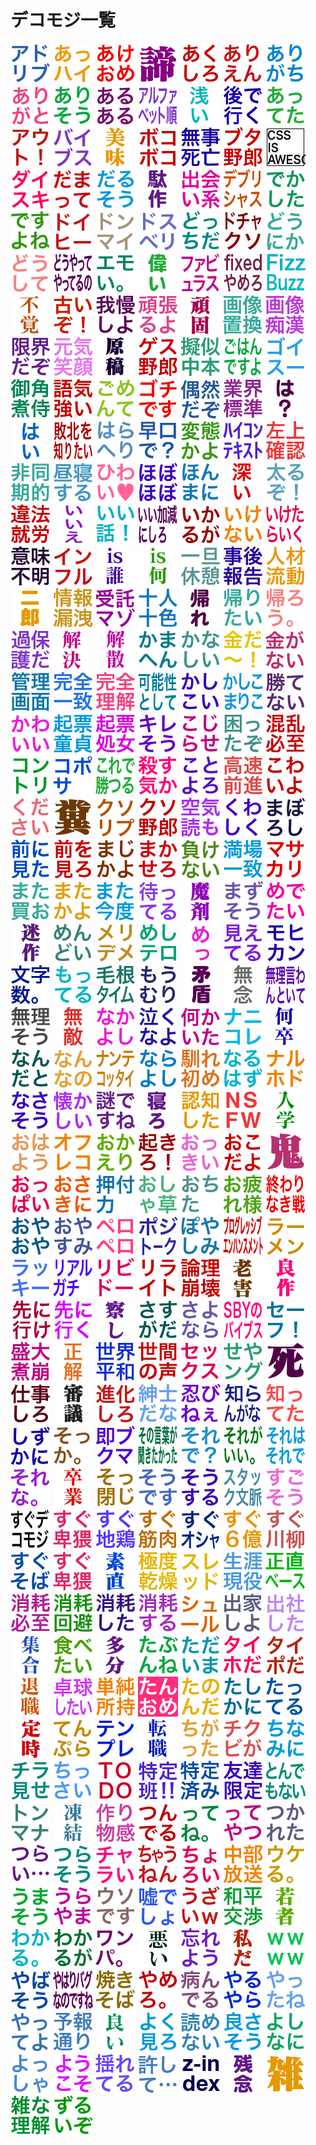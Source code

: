 # デコモジ一覧

![adoribu](./decomoji/adoribu.png) ![ahhai](./decomoji/ahhai.png) ![akeome](./decomoji/akeome.png) ![akirame](./decomoji/akirame.png) ![akusiro](./decomoji/akusiro.png) ![arienn](./decomoji/arienn.png) ![arigati](./decomoji/arigati.png) ![arigato](./decomoji/arigato.png) ![arisou](./decomoji/arisou.png) ![aruaru](./decomoji/aruaru.png) ![arufabettojunn](./decomoji/arufabettojunn.png) ![asai](./decomoji/asai.png) ![atodeiku](./decomoji/atodeiku.png) ![atteta](./decomoji/atteta.png) ![auto-](./decomoji/auto-.png) ![baibusu](./decomoji/baibusu.png) ![bimi](./decomoji/bimi.png) ![bokoboko](./decomoji/bokoboko.png) ![bujisibou](./decomoji/bujisibou.png) ![butayarou](./decomoji/butayarou.png) ![cssisawesome](./decomoji/cssisawesome.png) ![daisuki](./decomoji/daisuki.png) ![damatte](./decomoji/damatte.png) ![darusou](./decomoji/darusou.png) ![dasaku](./decomoji/dasaku.png) ![deaikei](./decomoji/deaikei.png) ![deburisyasu](./decomoji/deburisyasu.png) ![dekasita](./decomoji/dekasita.png) ![desuyone](./decomoji/desuyone.png) ![doihii](./decomoji/doihii.png) ![donnmai](./decomoji/donnmai.png) ![dosuberi](./decomoji/dosuberi.png) ![dottida](./decomoji/dottida.png) ![dotyakuso](./decomoji/dotyakuso.png) ![dounika](./decomoji/dounika.png) ![dousite](./decomoji/dousite.png) ![douyatteyatteruno](./decomoji/douyatteyatteruno.png) ![emoi](./decomoji/emoi.png) ![erai](./decomoji/erai.png) ![fabyurasu](./decomoji/fabyurasu.png) ![fixedyamero](./decomoji/fixedyamero.png) ![fizzbuzz](./decomoji/fizzbuzz.png) ![fukaku](./decomoji/fukaku.png) ![furuizo](./decomoji/furuizo.png) ![gamannsiyo](./decomoji/gamannsiyo.png) ![gannbaruyo](./decomoji/gannbaruyo.png) ![gannko](./decomoji/gannko.png) ![gazoutikann](./decomoji/gazoutikann.png) ![gazoutikanu](./decomoji/gazoutikanu.png) ![gennkaidazo](./decomoji/gennkaidazo.png) ![gennkiegao](./decomoji/gennkiegao.png) ![gennkou](./decomoji/gennkou.png) ![gesuyarou](./decomoji/gesuyarou.png) ![gijinakamoto](./decomoji/gijinakamoto.png) ![gohanndesuyo](./decomoji/gohanndesuyo.png) ![goisuu](./decomoji/goisuu.png) ![gokakunizamurai](./decomoji/gokakunizamurai.png) ![gokituyoi](./decomoji/gokituyoi.png) ![gomennte](./decomoji/gomennte.png) ![gotidesu](./decomoji/gotidesu.png) ![guuzenndazo](./decomoji/guuzenndazo.png) ![gyoukaihyoujunn](./decomoji/gyoukaihyoujunn.png) ![ha](./decomoji/ha.png) ![hai](./decomoji/hai.png) ![haibokuwosiritai](./decomoji/haibokuwosiritai.png) ![haraheri](./decomoji/haraheri.png) ![hayakutide](./decomoji/hayakutide.png) ![henntaikayo](./decomoji/henntaikayo.png) ![hicontext](./decomoji/hicontext.png) ![hidariuekakuninn](./decomoji/hidariuekakuninn.png) ![hidoukiteki](./decomoji/hidoukiteki.png) ![hirunesuru](./decomoji/hirunesuru.png) ![hiwai](./decomoji/hiwai.png) ![hobohobo](./decomoji/hobohobo.png) ![honnmani](./decomoji/honnmani.png) ![hukai](./decomoji/hukai.png) ![hutoruzo](./decomoji/hutoruzo.png) ![ihousyuuryou](./decomoji/ihousyuuryou.png) ![iie](./decomoji/iie.png) ![iihanasi](./decomoji/iihanasi.png) ![iikagennnisiro](./decomoji/iikagennnisiro.png) ![ikaruga](./decomoji/ikaruga.png) ![ikenai](./decomoji/ikenai.png) ![iketaraiku](./decomoji/iketaraiku.png) ![imihumei](./decomoji/imihumei.png) ![innfuru](./decomoji/innfuru.png) ![isdare](./decomoji/isdare.png) ![isnani](./decomoji/isnani.png) ![ittannkyuukei](./decomoji/ittannkyuukei.png) ![jigohoukoku](./decomoji/jigohoukoku.png) ![jinnzairyuudou](./decomoji/jinnzairyuudou.png) ![jirou](./decomoji/jirou.png) ![jouhourouei](./decomoji/jouhourouei.png) ![jutakumazo](./decomoji/jutakumazo.png) ![juuninntoiro](./decomoji/juuninntoiro.png) ![kaere](./decomoji/kaere.png) ![kaeritai](./decomoji/kaeritai.png) ![kaerou](./decomoji/kaerou.png) ![kahogoda](./decomoji/kahogoda.png) ![kaiketu](./decomoji/kaiketu.png) ![kaisann](./decomoji/kaisann.png) ![kamahenn](./decomoji/kamahenn.png) ![kanasii](./decomoji/kanasii.png) ![kaneda-](./decomoji/kaneda-.png) ![kaneganai](./decomoji/kaneganai.png) ![kannrigamenn](./decomoji/kannrigamenn.png) ![kannzennitti](./decomoji/kannzennitti.png) ![kannzennrikai](./decomoji/kannzennrikai.png) ![kanouseitosite](./decomoji/kanouseitosite.png) ![kasikoi](./decomoji/kasikoi.png) ![kasikomariko](./decomoji/kasikomariko.png) ![katenai](./decomoji/katenai.png) ![kawaii](./decomoji/kawaii.png) ![kihyoudoutei](./decomoji/kihyoudoutei.png) ![kihyousyojo](./decomoji/kihyousyojo.png) ![kiresou](./decomoji/kiresou.png) ![kojirase](./decomoji/kojirase.png) ![komattazo](./decomoji/komattazo.png) ![konnrannhissi](./decomoji/konnrannhissi.png) ![konntori](./decomoji/konntori.png) ![koposa](./decomoji/koposa.png) ![koredekaturu](./decomoji/koredekaturu.png) ![korosukika](./decomoji/korosukika.png) ![kotoyoro](./decomoji/kotoyoro.png) ![kousokuzennsinn](./decomoji/kousokuzennsinn.png) ![kowaiyo](./decomoji/kowaiyo.png) ![kudasai](./decomoji/kudasai.png) ![kuso](./decomoji/kuso.png) ![kusoripu](./decomoji/kusoripu.png) ![kusoyarou](./decomoji/kusoyarou.png) ![kuukiyomo](./decomoji/kuukiyomo.png) ![kuwasiku](./decomoji/kuwasiku.png) ![maboroshi](./decomoji/maboroshi.png) ![maenimita](./decomoji/maenimita.png) ![maewomiro](./decomoji/maewomiro.png) ![majikayo](./decomoji/majikayo.png) ![makasero](./decomoji/makasero.png) ![makenai](./decomoji/makenai.png) ![mannjouitti](./decomoji/mannjouitti.png) ![masakari](./decomoji/masakari.png) ![matakao](./decomoji/matakao.png) ![matakayo](./decomoji/matakayo.png) ![matakonndo](./decomoji/matakonndo.png) ![matteru](./decomoji/matteru.png) ![mazai](./decomoji/mazai.png) ![mazusou](./decomoji/mazusou.png) ![medetai](./decomoji/medetai.png) ![meisaku](./decomoji/meisaku.png) ![menndoi](./decomoji/menndoi.png) ![merideme](./decomoji/merideme.png) ![mesitero](./decomoji/mesitero.png) ![mettu](./decomoji/mettu.png) ![mieteru](./decomoji/mieteru.png) ![mohikann](./decomoji/mohikann.png) ![mojisuu](./decomoji/mojisuu.png) ![motteru](./decomoji/motteru.png) ![moukonn](./decomoji/moukonn.png) ![moumuri](./decomoji/moumuri.png) ![mujunn](./decomoji/mujunn.png) ![munenn](./decomoji/munenn.png) ![muriiwanntoite](./decomoji/muriiwanntoite.png) ![murisou](./decomoji/murisou.png) ![muteki](./decomoji/muteki.png) ![nakayosi](./decomoji/nakayosi.png) ![nakunayo](./decomoji/nakunayo.png) ![nanikaita](./decomoji/nanikaita.png) ![nanikore](./decomoji/nanikore.png) ![nanitozo](./decomoji/nanitozo.png) ![nanndato](./decomoji/nanndato.png) ![nannnano](./decomoji/nannnano.png) ![nanntekottai](./decomoji/nanntekottai.png) ![narayosi](./decomoji/narayosi.png) ![naresome](./decomoji/naresome.png) ![naruhazu](./decomoji/naruhazu.png) ![naruhodo](./decomoji/naruhodo.png) ![nasasou](./decomoji/nasasou.png) ![natukasii](./decomoji/natukasii.png) ![nazodesune](./decomoji/nazodesune.png) ![nero](./decomoji/nero.png) ![ninntisita](./decomoji/ninntisita.png) ![nsfw](./decomoji/nsfw.png) ![nyuugaku](./decomoji/nyuugaku.png) ![ohayou](./decomoji/ohayou.png) ![ohureko](./decomoji/ohureko.png) ![okaeri](./decomoji/okaeri.png) ![okiro](./decomoji/okiro.png) ![okkii](./decomoji/okkii.png) ![oko](./decomoji/oko.png) ![oni](./decomoji/oni.png) ![oppai](./decomoji/oppai.png) ![osakini](./decomoji/osakini.png) ![ositukeryoku](./decomoji/ositukeryoku.png) ![osyakusa](./decomoji/osyakusa.png) ![otita](./decomoji/otita.png) ![otukaresama](./decomoji/otukaresama.png) ![owarinakitatakai](./decomoji/owarinakitatakai.png) ![oyaoya](./decomoji/oyaoya.png) ![oyasumi](./decomoji/oyasumi.png) ![peropero](./decomoji/peropero.png) ![pojito-ku](./decomoji/pojito-ku.png) ![poyasimi](./decomoji/poyasimi.png) ![puroguressibuennhannsumennto](./decomoji/puroguressibuennhannsumennto.png) ![ra-men](./decomoji/ra-men.png) ![rakki-](./decomoji/rakki-.png) ![riarugati](./decomoji/riarugati.png) ![ribido-](./decomoji/ribido-.png) ![riraito](./decomoji/riraito.png) ![ronnrihoukai](./decomoji/ronnrihoukai.png) ![rougai](./decomoji/rougai.png) ![ryousaku](./decomoji/ryousaku.png) ![sakiniike](./decomoji/sakiniike.png) ![sakiniiku](./decomoji/sakiniiku.png) ![sassi](./decomoji/sassi.png) ![sasugada](./decomoji/sasugada.png) ![sayonara](./decomoji/sayonara.png) ![sbynobaibusu](./decomoji/sbynobaibusu.png) ![se-hu](./decomoji/se-hu.png) ![seidainikuzure](./decomoji/seidainikuzure.png) ![seikai](./decomoji/seikai.png) ![sekaiheiwa](./decomoji/sekaiheiwa.png) ![sekennnokoe](./decomoji/sekennnokoe.png) ![sekkusu](./decomoji/sekkusu.png) ![seyanngu](./decomoji/seyanngu.png) ![shi](./decomoji/shi.png) ![sigotosiro](./decomoji/sigotosiro.png) ![sinngi](./decomoji/sinngi.png) ![sinnkasiro](./decomoji/sinnkasiro.png) ![sinnsidana](./decomoji/sinnsidana.png) ![sinobinele](./decomoji/sinobinele.png) ![siranngana](./decomoji/siranngana.png) ![sitteta](./decomoji/sitteta.png) ![sizukani](./decomoji/sizukani.png) ![sokka](./decomoji/sokka.png) ![sokubukuma](./decomoji/sokubukuma.png) ![sonokotobagakikitakatta](./decomoji/sonokotobagakikitakatta.png) ![sorede](./decomoji/sorede.png) ![soregaii](./decomoji/soregaii.png) ![sorehasorede](./decomoji/sorehasorede.png) ![sorena](./decomoji/sorena.png) ![sotugyou](./decomoji/sotugyou.png) ![sottoji](./decomoji/sottoji.png) ![soudesu](./decomoji/soudesu.png) ![sousuru](./decomoji/sousuru.png) ![stackingcontext](./decomoji/stackingcontext.png) ![sugosou](./decomoji/sugosou.png) ![sugudekomoji](./decomoji/sugudekomoji.png) ![suguhiwai](./decomoji/suguhiwai.png) ![sugujidori](./decomoji/sugujidori.png) ![sugukinnniku](./decomoji/sugukinnniku.png) ![suguosya](./decomoji/suguosya.png) ![sugurokuoku](./decomoji/sugurokuoku.png) ![sugusennryuu](./decomoji/sugusennryuu.png) ![sugusoba](./decomoji/sugusoba.png) ![sugutaipo](./decomoji/sugutaipo.png) ![sunao](./decomoji/sunao.png) ![superdry](./decomoji/superdry.png) ![sureddo](./decomoji/sureddo.png) ![syougaigenneki](./decomoji/syougaigenneki.png) ![syoujikibe-su](./decomoji/syoujikibe-su.png) ![syoumouhissi](./decomoji/syoumouhissi.png) ![syoumoukaihi](./decomoji/syoumoukaihi.png) ![syoumousita](./decomoji/syoumousita.png) ![syoumousuru](./decomoji/syoumousuru.png) ![syu-ru](./decomoji/syu-ru.png) ![syukkesiyo](./decomoji/syukkesiyo.png) ![syussyasita](./decomoji/syussyasita.png) ![syuugou](./decomoji/syuugou.png) ![tabetai](./decomoji/tabetai.png) ![tabunn](./decomoji/tabunn.png) ![tabunnne](./decomoji/tabunnne.png) ![tadaima](./decomoji/tadaima.png) ![taihoda](./decomoji/taihoda.png) ![taipoda](./decomoji/taipoda.png) ![taisyoku](./decomoji/taisyoku.png) ![takkyusitai](./decomoji/takkyusitai.png) ![tannjunnsyoji](./decomoji/tannjunnsyoji.png) ![tannome](./decomoji/tannome.png) ![tanonnda](./decomoji/tanonnda.png) ![tasikani](./decomoji/tasikani.png) ![tatteru](./decomoji/tatteru.png) ![teiji](./decomoji/teiji.png) ![tennpura](./decomoji/tennpura.png) ![tennpure](./decomoji/tennpure.png) ![tennsyoku](./decomoji/tennsyoku.png) ![tigatta](./decomoji/tigatta.png) ![tikubiga](./decomoji/tikubiga.png) ![tinamini](./decomoji/tinamini.png) ![tiramise](./decomoji/tiramise.png) ![tissai](./decomoji/tissai.png) ![todo](./decomoji/todo.png) ![tokuteihann](./decomoji/tokuteihann.png) ![tokuteizumi](./decomoji/tokuteizumi.png) ![tomodatigenntei](./decomoji/tomodatigenntei.png) ![tonndemonai](./decomoji/tonndemonai.png) ![tonnmana](./decomoji/tonnmana.png) ![touketu](./decomoji/touketu.png) ![tukurimonokann](./decomoji/tukurimonokann.png) ![tunnderu](./decomoji/tunnderu.png) ![ttene](./decomoji/ttene.png) ![tteyatu](./decomoji/tteyatu.png) ![tukareta](./decomoji/tukareta.png) ![turai](./decomoji/turai.png) ![turasou](./decomoji/turasou.png) ![tyarai](./decomoji/tyarai.png) ![tyaunenn](./decomoji/tyaunenn.png) ![tyoroi](./decomoji/tyoroi.png) ![tyuubuhousou](./decomoji/tyuubuhousou.png) ![ukeru](./decomoji/ukeru.png) ![umasou](./decomoji/umasou.png) ![urayama](./decomoji/urayama.png) ![usodesu](./decomoji/usodesu.png) ![usodesyo](./decomoji/usodesyo.png) ![uzai](./decomoji/uzai.png) ![waheikousyou](./decomoji/waheikousyou.png) ![wakamono](./decomoji/wakamono.png) ![wakaru](./decomoji/wakaru.png) ![wakaruga](./decomoji/wakaruga.png) ![wannpa](./decomoji/wannpa.png) ![warui](./decomoji/warui.png) ![wasureyou](./decomoji/wasureyou.png) ![watasida](./decomoji/watasida.png) ![wwww](./decomoji/wwww.png) ![yabasou](./decomoji/yabasou.png) ![yaharibagunanodesune](./decomoji/yaharibagunanodesune.png) ![yakisoba](./decomoji/yakisoba.png) ![yamero](./decomoji/yamero.png) ![yannderu](./decomoji/yannderu.png) ![yaruyara](./decomoji/yaruyara.png) ![yattane](./decomoji/yattane.png) ![yatteyo](./decomoji/yatteyo.png) ![yohoudoori](./decomoji/yohoudoori.png) ![yoi](./decomoji/yoi.png) ![yokumiro](./decomoji/yokumiro.png) ![yomenai](./decomoji/yomenai.png) ![yosasou](./decomoji/yosasou.png) ![yosinani](./decomoji/yosinani.png) ![yossya](./decomoji/yossya.png) ![youkoso](./decomoji/youkoso.png) ![yureteru](./decomoji/yureteru.png) ![yurusite](./decomoji/yurusite.png) ![z-index](./decomoji/z-index.png) ![zannnenn](./decomoji/zannnenn.png) ![zatu](./decomoji/zatu.png) ![zatunarikai](./decomoji/zatunarikai.png) ![zuruizo](./decomoji/zuruizo.png)